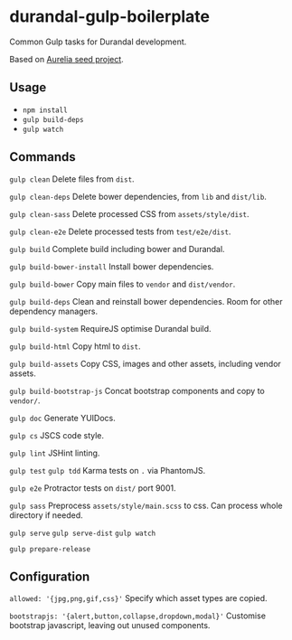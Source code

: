 # durandal-gulp-boilerplate

Common Gulp tasks for Durandal development.

Based on [Aurelia seed project](https://github.com/aurelia/skeleton-navigation).

## Usage

* `npm install`
* `gulp build-deps`
* `gulp watch`

## Commands

`gulp clean`
Delete files from `dist`.

`gulp clean-deps`
Delete bower dependencies, from `lib` and `dist/lib`.

`gulp clean-sass`
Delete processed CSS from `assets/style/dist`.

`gulp clean-e2e`
Delete processed tests from `test/e2e/dist`.

`gulp build`
Complete build including bower and Durandal.

`gulp build-bower-install`
Install bower dependencies.

`gulp build-bower`
Copy main files to `vendor` and `dist/vendor`.

`gulp build-deps`
Clean and reinstall bower dependencies. Room for other dependency managers.

`gulp build-system`
RequireJS optimise Durandal build.

`gulp build-html`
Copy html to `dist`.

`gulp build-assets`
Copy CSS, images and other assets, including vendor assets.

`gulp build-bootstrap-js`
Concat bootstrap components and copy to `vendor/`.

`gulp doc`
Generate YUIDocs.

`gulp cs`
JSCS code style.

`gulp lint`
JSHint linting.

`gulp test`
`gulp tdd`
Karma tests on `.` via PhantomJS.

`gulp e2e`
Protractor tests on `dist/` port 9001.

`gulp sass`
Preprocess `assets/style/main.scss` to css. Can process whole directory if needed.

`gulp serve`
`gulp serve-dist`
`gulp watch`

`gulp prepare-release`

## Configuration

`allowed: '{jpg,png,gif,css}'`
Specify which asset types are copied.

`bootstrapjs: '{alert,button,collapse,dropdown,modal}'`
Customise bootstrap javascript, leaving out unused components.
